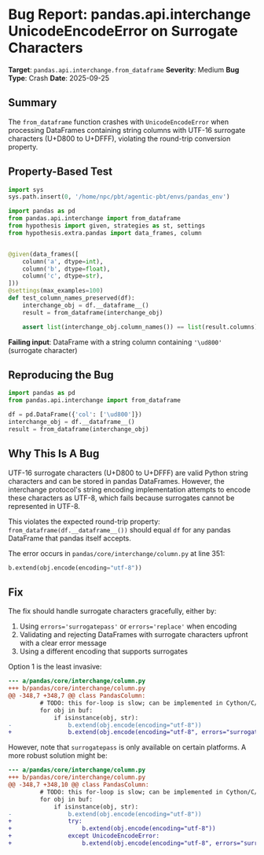 # Bug Report: pandas.api.interchange UnicodeEncodeError on Surrogate Characters

**Target**: `pandas.api.interchange.from_dataframe`
**Severity**: Medium
**Bug Type**: Crash
**Date**: 2025-09-25

## Summary

The `from_dataframe` function crashes with `UnicodeEncodeError` when processing DataFrames containing string columns with UTF-16 surrogate characters (U+D800 to U+DFFF), violating the round-trip conversion property.

## Property-Based Test

```python
import sys
sys.path.insert(0, '/home/npc/pbt/agentic-pbt/envs/pandas_env')

import pandas as pd
from pandas.api.interchange import from_dataframe
from hypothesis import given, strategies as st, settings
from hypothesis.extra.pandas import data_frames, column


@given(data_frames([
    column('a', dtype=int),
    column('b', dtype=float),
    column('c', dtype=str),
]))
@settings(max_examples=100)
def test_column_names_preserved(df):
    interchange_obj = df.__dataframe__()
    result = from_dataframe(interchange_obj)

    assert list(interchange_obj.column_names()) == list(result.columns)
```

**Failing input**: DataFrame with a string column containing `'\ud800'` (surrogate character)

## Reproducing the Bug

```python
import pandas as pd
from pandas.api.interchange import from_dataframe

df = pd.DataFrame({'col': ['\ud800']})
interchange_obj = df.__dataframe__()
result = from_dataframe(interchange_obj)
```

## Why This Is A Bug

UTF-16 surrogate characters (U+D800 to U+DFFF) are valid Python string characters and can be stored in pandas DataFrames. However, the interchange protocol's string encoding implementation attempts to encode these characters as UTF-8, which fails because surrogates cannot be represented in UTF-8.

This violates the expected round-trip property: `from_dataframe(df.__dataframe__())` should equal `df` for any pandas DataFrame that pandas itself accepts.

The error occurs in `pandas/core/interchange/column.py` at line 351:

```python
b.extend(obj.encode(encoding="utf-8"))
```

## Fix

The fix should handle surrogate characters gracefully, either by:
1. Using `errors='surrogatepass'` or `errors='replace'` when encoding
2. Validating and rejecting DataFrames with surrogate characters upfront with a clear error message
3. Using a different encoding that supports surrogates

Option 1 is the least invasive:

```diff
--- a/pandas/core/interchange/column.py
+++ b/pandas/core/interchange/column.py
@@ -348,7 +348,7 @@ class PandasColumn:
         # TODO: this for-loop is slow; can be implemented in Cython/C/C++ later
         for obj in buf:
             if isinstance(obj, str):
-                b.extend(obj.encode(encoding="utf-8"))
+                b.extend(obj.encode(encoding="utf-8", errors="surrogatepass"))
```

However, note that `surrogatepass` is only available on certain platforms. A more robust solution might be:

```diff
--- a/pandas/core/interchange/column.py
+++ b/pandas/core/interchange/column.py
@@ -348,7 +348,10 @@ class PandasColumn:
         # TODO: this for-loop is slow; can be implemented in Cython/C/C++ later
         for obj in buf:
             if isinstance(obj, str):
-                b.extend(obj.encode(encoding="utf-8"))
+                try:
+                    b.extend(obj.encode(encoding="utf-8"))
+                except UnicodeEncodeError:
+                    b.extend(obj.encode(encoding="utf-8", errors="surrogatepass"))
```
